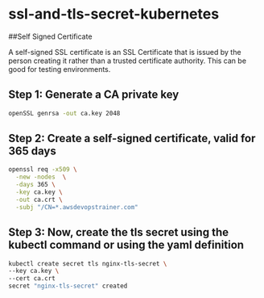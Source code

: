# ssl-and-tls-secret-kubernetes

##Self Signed Certificate

A self-signed SSL certificate is an SSL Certificate that is issued by the person creating it rather than a trusted certificate authority. This can be good for testing environments.

## Step 1: Generate a CA private key
```bash
openSSL genrsa -out ca.key 2048
```

## Step 2: Create a self-signed certificate, valid for 365 days
```bash
openssl req -x509 \
  -new -nodes  \
  -days 365 \
  -key ca.key \
  -out ca.crt \
  -subj "/CN=*.awsdevopstrainer.com"
```

## Step 3: Now, create the tls secret using the kubectl command or using the yaml definition
```bash
kubectl create secret tls nginx-tls-secret \
--key ca.key \
--cert ca.crt
secret "nginx-tls-secret" created
```
